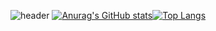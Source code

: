 ![header](https://capsule-render.vercel.app/api?type=wave&color=ffa2ad&height=200&section=header&text=HamHyeongYeon&fontSize=70)
[![Anurag's GitHub stats](https://github-readme-stats.vercel.app/api?username=guddus326)](https://github.com/anuraghazra/github-readme-stats)[![Top Langs](https://github-readme-stats.vercel.app/api/top-langs/?username=guddus326&layout=compact)](https://github.com/anuraghazra/github-readme-stats)
